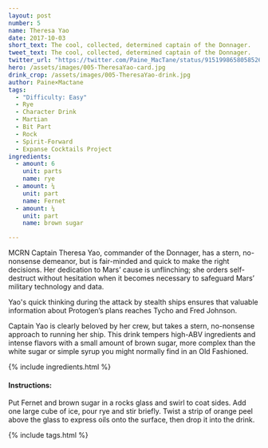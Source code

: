 ```yaml
---
layout: post
number: 5
name: Theresa Yao
date: 2017-10-03
short_text: The cool, collected, determined captain of the Donnager.
tweet_text: The cool, collected, determined captain of the Donnager.
twitter_url: "https://twitter.com/Paine_MacTane/status/915199865805852672"
hero: /assets/images/005-TheresaYao-card.jpg
drink_crop: /assets/images/005-TheresaYao-drink.jpg
author: Paine×Mactane
tags: 
  - "Difficulty: Easy"
  - Rye
  - Character Drink
  - Martian
  - Bit Part
  - Rock
  - Spirit-Forward
  - Expanse Cocktails Project
ingredients:
  - amount: 6
    unit: parts
    name: rye
  - amount: ¼
    unit: part
    name: Fernet
  - amount: ¼
    unit: part
    name: brown sugar

---
```


MCRN Captain Theresa Yao, commander of the Donnager, has a stern, no-nonsense demeanor, but is fair-minded and quick to make the right decisions. Her dedication to Mars’ cause is unflinching; she orders self-destruct without hesitation when it becomes necessary to safeguard Mars’ military technology and data. 

Yao's quick thinking during the attack by stealth ships ensures that valuable information about Protogen’s plans reaches Tycho and Fred Johnson.

Captain Yao is clearly beloved by her crew, but takes a stern, no-nonsense approach to running her ship. This drink tempers high-ABV ingredients and intense flavors with a small amount of brown sugar, more complex than the white sugar or simple syrup you might normally find in an Old Fashioned. 

{% include ingredients.html %}

#### Instructions:

Put Fernet and brown sugar in a rocks glass and swirl to coat sides. Add one large cube of ice, pour rye and stir briefly. Twist a strip of orange peel above the glass to express oils onto the surface, then drop it into the drink.

{% include tags.html %}

